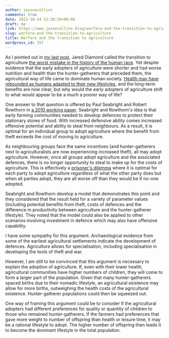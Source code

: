 ```yaml
---
author: jasonacollins
comments: true
date: 2013-10-24 13:38:29+00:00
draft: no
link: https://www.jasoncollins.blog/warfare-and-the-transition-to-agriculture/
slug: warfare-and-the-transition-to-agriculture
title: Warfare and the transition to agriculture
wordpress_id: 357
---
```


As I pointed out in [my last post](https://www.jasoncollins.blog/life-expectancy-and-the-dawn-of-agriculture/), Jared Diamond called the transition to agriculture [the worst mistake in the history of the human race](http://www.scribd.com/doc/2100251/Jared-Diamond-The-Worst-Mistake-in-the-History-of-the-Human-Race). Yet despite evidence that the early adopters of agriculture were shorter and had worse nutrition and health than the hunter-gatherers that preceded them, the agricultural way of life came to dominate human society. [Health may have rebounded as humans adapted to their new lifestyles](https://www.jasoncollins.blog/height-through-the-millennia/), and the long-term benefits are now clear, but why would the early adopters of agriculture shift to what would appear to be a much a poorer way of life?

One answer to that question is offered by Paul Seabright and Robert Rowthorn in [a 2010 working paper](http://idei.fr/display.php?a=23850). Seabright and Rowthorn's idea is that early farming communities needed to develop defences to protect their stationary stores of food. With increased defensive ability comes increased offensive potential and ability to steal from neighbours. As a result, it is optimal for an individual group to adopt agriculture where the benefit from theft exceeds the cost of moving to agriculture.

As neighbouring groups face the same incentives (and hunter-gatherers next to agriculturalists are now experiencing increased theft), all may adopt agriculture. However, once all groups adopt agriculture and the associated defences, there is no longer opportunity to steal to make up for the costs of agriculture. This is effectively a [prisoner's dilemma](http://en.wikipedia.org/wiki/Prisoner%27s_dilemma) where it is optimal for each party to adopt agriculture regardless of what the other party does but when all parties adopt, they are all worse off than they would be if no-one adopted.

Seabright and Rowthorn develop a model that demonstrates this point and they considered that the result held for a variety of parameter values (including potential benefits from theft, costs of defences and the difference in productivity between agriculture and the hunter-gatherer lifestyle). They noted that the model could also be applied to other scenarios involving investment in defence which may also have offensive capability.

I have some sympathy for this argument. Archaeological evidence from some of the earliest agricultural settlements indicate the development of defences. Agriculture allows for specialisation, including specialisation in developing the tools of theft and war.

However, I am still to be convinced that this argument is necessary to explain the adoption of agriculture. If, even with their lower health, agricultural communities have higher numbers of children, they will come to form a larger part of the population. Given that many hunter-gatherers spaced births due to their nomadic lifestyle, an agricultural existence may allow for more births, outweighing the health costs of the agricultural existence. Hunter-gatherer populations could then be squeezed out.

One way of framing this argument could be to consider if the agricultural adopters had different preferences for quality or quantity of children to those who remained hunter-gatherers. If the farmers had preferences that gave more weight to number of offspring than health or leisure time, it may be a rational lifestyle to adopt. The higher number of offspring then leads it to become the dominant lifestyle in the total population.
